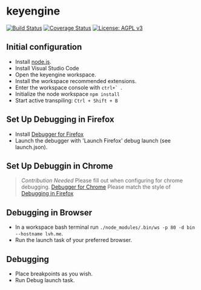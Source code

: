 # keyengine

[![Build Status](https://travis-ci.org/rhythm-collective/keyengine.svg?branch=master)](https://travis-ci.org/rhythm-collective/keyengine) [![Coverage Status](https://coveralls.io/repos/github/rhythm-collective/keyengine/badge.svg?branch=master)](https://coveralls.io/github/rhythm-collective/keyengine?branch=master) [![License: AGPL v3](https://img.shields.io/badge/License-AGPL%20v3-blue.svg)](https://www.gnu.org/licenses/agpl-3.0)

## Initial configuration

- Install [node.js](https://nodejs.org/en/download/).
- Install Visual Studio Code
- Open the keyengine workspace.
- Install the workspace recommended extensions.
- Enter the workspace console with ```ctrl+` ```.
- Initialize the node workspace `npm install`
- Start active transpiling: `Ctrl + Shift + B`

## Set Up Debugging in Firefox

- Install [Debugger for Firefox](https://marketplace.visualstudio.com/items?itemName=hbenl.vscode-firefox-debug)
- Launch the debugger with 'Launch Firefox' debug launch (see launch.json).

## Set Up Debuggin in Chrome

> *Contribution Needed* Please fill out when configuring for chrome debugging.
> [Debugger for Chrome](https://marketplace.visualstudio.com/items?itemName=msjsdiag.debugger-for-chrome)
> Please match the style of [Debugging in Firefox](#Debugging-in-Firefox)

## Debugging in Browser

- In a workspace bash terminal run `./node_modules/.bin/ws -p 80 -d bin --hostname lvh.me`.
- Run the launch task of your preferred browser.

## Debugging

- Place breakpoints as you wish.
- Run Debug launch task.
